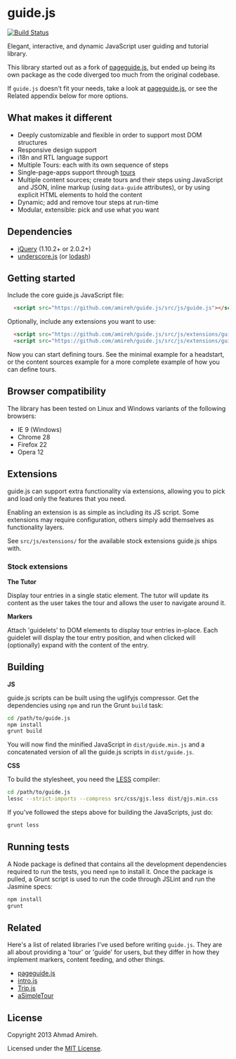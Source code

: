 guide.js
========

[![Build Status](https://travis-ci.org/amireh/guide.js.png)](https://travis-ci.org/amireh/guide.js)

Elegant, interactive, and dynamic JavaScript user guiding and tutorial library.

This library started out as a fork of [pageguide.js](https://github.com/tracelytics/pageguide), but ended up being its own package as the code
diverged too much from the original codebase.

If `guide.js` doesn't fit your needs, take a look at [pageguide.js](https://github.com/tracelytics/pageguide), or see the Related appendix below for more options.

## What makes it different

* Deeply customizable and flexible in order to support most DOM structures
* Responsive design support
* i18n and RTL language support
* Multiple Tours: each with its own sequence of steps
* Single-page-apps support through [tours](#tours)
* Multiple content sources; create tours and their steps using JavaScript and JSON, inline markup (using `data-guide` attributes), or by using explicit HTML elements to hold the content
* Dynamic; add and remove tour steps at run-time
* Modular, extensible: pick and use what you want

## Dependencies

* [jQuery](http://jquery.com) (1.10.2+ or 2.0.2+)
* [underscore.js](http://underscorejs.org) (or [lodash](http://lodash.com))

## Getting started

Include the core guide.js JavaScript file:

```html
  <script src="https://github.com/amireh/guide.js/src/js/guide.js"></script>
```

Optionally, include any extensions you want to use:

```html
  <script src="https://github.com/amireh/guide.js/src/js/extensions/guide-tutor.js"></script>
  <script src="https://github.com/amireh/guide.js/src/js/extensions/guide-markers.js"></script>
```

Now you can start defining tours. See the minimal example for a headstart, or
the content sources example for a more complete example of how you can define
tours.

## Browser compatibility

The library has been tested on Linux and Windows variants of the following browsers:

* IE 9 (Windows)
* Chrome 28
* Firefox 22
* Opera 12

## Extensions

guide.js can support extra functionality via extensions, allowing you to pick and load only the features that you need.

Enabling an extension is as simple as including its JS script. Some extensions may require configuration, others simply add themselves as functionality layers.

See `src/js/extensions/` for the available stock extensions guide.js ships with.

### Stock extensions

**The Tutor**

Display tour entries in a single static element. The tutor will update its content as the user takes the tour and allows the user to navigate around it.

**Markers**

Attach 'guidelets' to DOM elements to display tour entries in-place. Each guidelet will display the tour entry position, and when clicked will (optionally) expand with the content of the entry.

## Building

**JS**

guide.js scripts can be built using the uglifyjs compressor. Get the dependencies
using `npm` and run the Grunt `build` task:

```bash
cd /path/to/guide.js
npm install
grunt build
```

You will now find the minified JavaScript in `dist/guide.min.js` and a concatenated
version of all the guide.js scripts in `dist/guide.js`.

**CSS**

To build the stylesheet, you need the [LESS](http://lesscss.org/) compiler:

```bash
cd /path/to/guide.js
lessc --strict-imports --compress src/css/gjs.less dist/gjs.min.css
```

If you've followed the steps above for building the JavaScripts, just do:

```bash
grunt less
```

## Running tests

A Node package is defined that contains all the development dependencies required
to run the tests, you need `npm` to install it. Once the package is pulled,
a Grunt script is used to run the code through JSLint and run the Jasmine specs:

```bash
npm install
grunt
```

## Related

Here's a list of related libraries I've used before writing `guide.js`. They are
all about providing a 'tour' or 'guide' for users, but they differ in how they
implement markers, content feeding, and other things.

* [pageguide.js](http://tracelytics.github.io/pageguide/)
* [intro.js](http://usablica.github.io/intro.js/)
* [Trip.js](http://eragonj.github.io/Trip.js/)
* [aSimpleTour](http://alvaroveliz.github.io/aSimpleTour/)

## License

Copyright 2013 Ahmad Amireh.

Licensed under the [MIT License](https://raw.github.com/amireh/guide.js/master/LICENSE).
